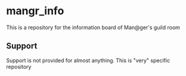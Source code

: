 # mangr_info
This is a repository for the information board of Man@ger's guild room

## Support
Support is not provided for almost anything. This is "very" specific repository
